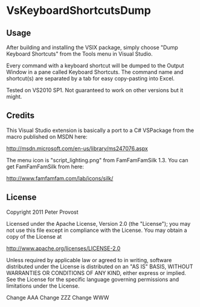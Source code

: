 ﻿VsKeyboardShortcutsDump
=======================

Usage
-----

After building and installing the VSIX package, simply choose "Dump Keyboard Shortcuts" from the Tools menu in Visual Studio. 

Every command with a keyboard shortcut will be dumped to the Output Window in a pane called Keyboard Shortcuts. The command name and shortcut(s) are separated by a tab for easy copy-pasting into Excel.

Tested on VS2010 SP1. Not guaranteed to work on other versions but it might.

Credits
-------

This Visual Studio extension is basically a port to a C# VSPackage from the macro published on MSDN here:

http://msdn.microsoft.com/en-us/library/ms247076.aspx

The menu icon is "script_lighting.png" from FamFamFamSilk 1.3. You can get FamFamFamSilk from here:

http://www.famfamfam.com/lab/icons/silk/

License
-------
Copyright 2011 Peter Provost

Licensed under the Apache License, Version 2.0 (the "License"); you may not use this file except in compliance with the License. You may obtain a copy of the License at

http://www.apache.org/licenses/LICENSE-2.0

Unless required by applicable law or agreed to in writing, software distributed under the License is distributed on an "AS IS" BASIS, WITHOUT WARRANTIES OR CONDITIONS OF ANY KIND, either express or implied. See the License for the specific language governing permissions and limitations under the License.

Change AAA
Change ZZZ
Change WWW